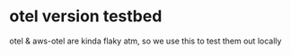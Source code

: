otel version testbed
====================

otel & aws-otel are kinda flaky atm, so we use this to test them out locally
